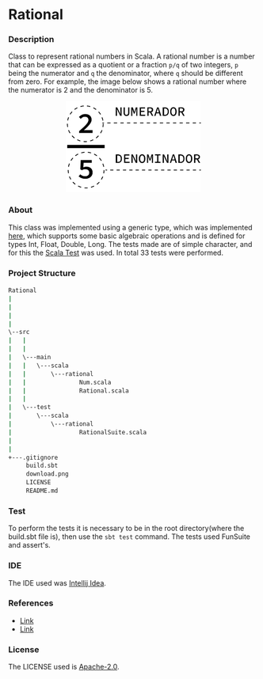 # Rational

### Description
Class to represent rational numbers in Scala. A rational number is a number that can be expressed as a quotient or a fraction `p/q` of two integers, `p` being the numerator and `q` the denominator, where `q` should be different from zero. For example, the image below shows a rational number where the numerator is 2 and the denominator is 5.

<p align="center">
  <img src="https://github.com/JoaoVitorLeite/Rational/blob/master/download.png">
</p>

### About

This class was implemented using a generic type, which was implemented [here](https://github.com/JoaoVitorLeite/Rational/blob/master/src/main/scala/rational/Num.scala), which supports some basic algebraic operations and is defined for types Int, Float, Double, Long. The tests made are of simple character, and for this the [Scala Test](https://www.scalatest.org/) was used. In total 33 tests were performed. 

### Project Structure

```bash
Rational
|
|
|
|
\--src
|   |
|   |
|   \---main
|   |   \---scala
|   |       \---rational
|   |               Num.scala
|   |               Rational.scala
|   |
|   \---test
|       \---scala
|           \---rational
|                   RationalSuite.scala
|
|
+---.gitignore
     build.sbt  
     download.png
     LICENSE
     README.md
```

### Test

To perform the tests it is necessary to be in the root directory(where the build.sbt file is), then use the `sbt test` command. The tests used FunSuite and assert's.

### IDE

The IDE used was [Intellij Idea](https://www.jetbrains.com/idea/).

### References

* [Link](https://www.mathsisfun.com/algebra/rational-numbers-operations.html)
* [Link](https://byjus.com/maths/rational-numbers/)

### License
The LICENSE used is [Apache-2.0](https://github.com/JoaoVitorLeite/Rational/blob/master/LICENSE).

